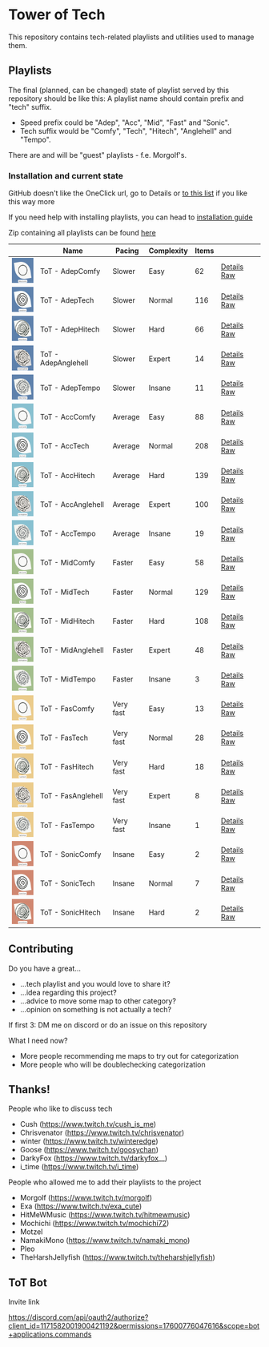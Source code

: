 # Tower of Tech

This repository contains tech-related playlists and utilities used to manage them.

## Playlists


The final (planned, can be changed) state of playlist served by this repository should be like this:
A playlist name should contain prefix and "tech" suffix.
  

* Speed prefix could be "Adep", "Acc", "Mid", "Fast" and "Sonic".
* Tech suffix would be "Comfy", "Tech", "Hitech", "Anglehell" and "Tempo".

There are and will be "guest" playlists - f.e. Morgolf's.

### Installation and current state

GitHub doesn't like the OneClick url, go to Details or [to this list](https://towerofte.ch/home/browse) if you like this way more

If you need help with installing playlists, you can head to [installation guide](https://towerofte.ch/home/playlist-install-guide/)

Zip containing all playlists can be found [here](https://github.com/Danielduel/tower-of-tech/releases/download/0.0.16/ToT.zip)

|                                                                              | Name                | Pacing    | Complexity | Items |                                                                                                                                                                      |
| ---------------------------------------------------------------------------- | ------------------- | --------- | ---------- | ----- | -------------------------------------------------------------------------------------------------------------------------------------------------------------------- |
| <img src="./migrated/covers/AdepComfy.png" height="50px" width="50px" />     | ToT - AdepComfy     | Slower    | Easy       | 62    | [Details](https://towerofte.ch/home/playlist/01HK8XCHRH8RDXEEP9F4211NVG/details) [Raw](https://towerofte.ch/api/v1/playlist/get/01HK8XCHRH8RDXEEP9F4211NVG/download) |
| <img src="./migrated/covers/AdepTech.png" height="50px" width="50px" />      | ToT - AdepTech      | Slower    | Normal     | 116   | [Details](https://towerofte.ch/home/playlist/01HK8XCHRJMANCHBSA0CVA354H/details) [Raw](https://towerofte.ch/api/v1/playlist/get/01HK8XCHRJMANCHBSA0CVA354H/download) |
| <img src="./migrated/covers/AdepHitech.png" height="50px" width="50px" />    | ToT - AdepHitech    | Slower    | Hard       | 66    | [Details](https://towerofte.ch/home/playlist/01HK8XCHRNPHBZSJMKFWBPKD32/details) [Raw](https://towerofte.ch/api/v1/playlist/get/01HK8XCHRNPHBZSJMKFWBPKD32/download) |
| <img src="./migrated/covers/AdepAnglehell.png" height="50px" width="50px" /> | ToT - AdepAnglehell | Slower    | Expert     | 14    | [Details](https://towerofte.ch/home/playlist/01HM4203RYZX1QKGFSX53GTJ1A/details) [Raw](https://towerofte.ch/api/v1/playlist/get/01HM4203RYZX1QKGFSX53GTJ1A/download) |
| <img src="./migrated/covers/AdepTempo.png" height="50px" width="50px" />     | ToT - AdepTempo     | Slower    | Insane     | 11    | [Details](https://towerofte.ch/home/playlist/01HM4203S9ZDF4C4SR1CF25JPN/details) [Raw](https://towerofte.ch/api/v1/playlist/get/01HM4203S9ZDF4C4SR1CF25JPN/download) |
| <img src="./migrated/covers/AccComfy.png" height="50px" width="50px" />      | ToT - AccComfy      | Average   | Easy       | 88    | [Details](https://towerofte.ch/home/playlist/01HK8XCHR9VPKXQ898F7TPWVFM/details) [Raw](https://towerofte.ch/api/v1/playlist/get/01HK8XCHR9VPKXQ898F7TPWVFM/download) |
| <img src="./migrated/covers/AccTech.png" height="50px" width="50px" />       | ToT - AccTech       | Average   | Normal     | 208   | [Details](https://towerofte.ch/home/playlist/01HK8XCHQ6KFWB4MRA796Q0245/details) [Raw](https://towerofte.ch/api/v1/playlist/get/01HK8XCHQ6KFWB4MRA796Q0245/download) |
| <img src="./migrated/covers/AccHitech.png" height="50px" width="50px" />     | ToT - AccHitech     | Average   | Hard       | 139   | [Details](https://towerofte.ch/home/playlist/01HK8XCHRDHER45YMZ7XDS0RZ6/details) [Raw](https://towerofte.ch/api/v1/playlist/get/01HK8XCHRDHER45YMZ7XDS0RZ6/download) |
| <img src="./migrated/covers/AccAnglehell.png" height="50px" width="50px" />  | ToT - AccAnglehell  | Average   | Expert     | 100   | [Details](https://towerofte.ch/home/playlist/01HK8XCHQCFJCC8B6BJNY2F0A1/details) [Raw](https://towerofte.ch/api/v1/playlist/get/01HK8XCHQCFJCC8B6BJNY2F0A1/download) |
| <img src="./migrated/covers/AccTempo.png" height="50px" width="50px" />      | ToT - AccTempo      | Average   | Insane     | 19    | [Details](https://towerofte.ch/home/playlist/01HK8XCHRRG9MJ0QM2FT5ZP6SP/details) [Raw](https://towerofte.ch/api/v1/playlist/get/01HK8XCHRRG9MJ0QM2FT5ZP6SP/download) |
| <img src="./migrated/covers/MidComfy.png" height="50px" width="50px" />      | ToT - MidComfy      | Faster    | Easy       | 58    | [Details](https://towerofte.ch/home/playlist/01HM4203SPHDAP94MS02S49JC6/details) [Raw](https://towerofte.ch/api/v1/playlist/get/01HM4203SPHDAP94MS02S49JC6/download) |
| <img src="./migrated/covers/MidTech.png" height="50px" width="50px" />       | ToT - MidTech       | Faster    | Normal     | 129   | [Details](https://towerofte.ch/home/playlist/01HK8XCHRK0NSY3PNTPPBJ0X1F/details) [Raw](https://towerofte.ch/api/v1/playlist/get/01HK8XCHRK0NSY3PNTPPBJ0X1F/download) |
| <img src="./migrated/covers/MidHitech.png" height="50px" width="50px" />     | ToT - MidHitech     | Faster    | Hard       | 108   | [Details](https://towerofte.ch/home/playlist/01HK8XCHPPDM9XD77EGJCVTA81/details) [Raw](https://towerofte.ch/api/v1/playlist/get/01HK8XCHPPDM9XD77EGJCVTA81/download) |
| <img src="./migrated/covers/MidAnglehell.png" height="50px" width="50px" />  | ToT - MidAnglehell  | Faster    | Expert     | 48    | [Details](https://towerofte.ch/home/playlist/01HM4203SHXNGDMWZVY685MDVR/details) [Raw](https://towerofte.ch/api/v1/playlist/get/01HM4203SHXNGDMWZVY685MDVR/download) |
| <img src="./migrated/covers/MidTempo.png" height="50px" width="50px" />      | ToT - MidTempo      | Faster    | Insane     | 3     | [Details](https://towerofte.ch/home/playlist/01HM7KRRZ7H0XFCNX8D9WY5ATP/details) [Raw](https://towerofte.ch/api/v1/playlist/get/01HM7KRRZ7H0XFCNX8D9WY5ATP/download) |
| <img src="./migrated/covers/FasComfy.png" height="50px" width="50px" />      | ToT - FasComfy      | Very fast | Easy       | 13    | [Details](https://towerofte.ch/home/playlist/01HM4203RT18K3SZ4VEJ79E12G/details) [Raw](https://towerofte.ch/api/v1/playlist/get/01HM4203RT18K3SZ4VEJ79E12G/download) |
| <img src="./migrated/covers/FasTech.png" height="50px" width="50px" />       | ToT - FasTech       | Very fast | Normal     | 28    | [Details](https://towerofte.ch/home/playlist/01HM4203RR9TZ2KAYG3BQ4ZJRV/details) [Raw](https://towerofte.ch/api/v1/playlist/get/01HM4203RR9TZ2KAYG3BQ4ZJRV/download) |
| <img src="./migrated/covers/FasHitech.png" height="50px" width="50px" />     | ToT - FasHitech     | Very fast | Hard       | 18    | [Details](https://towerofte.ch/home/playlist/01HM4203S214YAVEJ6NWWE3KF0/details) [Raw](https://towerofte.ch/api/v1/playlist/get/01HM4203S214YAVEJ6NWWE3KF0/download) |
| <img src="./migrated/covers/FasAnglehell.png" height="50px" width="50px" />  | ToT - FasAnglehell  | Very fast | Expert     | 8     | [Details](https://towerofte.ch/home/playlist/01HM4203SQNWEVXQ5KPVXY8QHJ/details) [Raw](https://towerofte.ch/api/v1/playlist/get/01HM4203SQNWEVXQ5KPVXY8QHJ/download) |
| <img src="./migrated/covers/FasTempo.png" height="50px" width="50px" />      | ToT - FasTempo      | Very fast | Insane     | 1     | [Details](https://towerofte.ch/home/playlist/01HS9TYNFZB2XES1K56E8FT6CR/details) [Raw](https://towerofte.ch/api/v1/playlist/get/01HS9TYNFZB2XES1K56E8FT6CR/download) |
| <img src="./migrated/covers/SonicComfy.png" height="50px" width="50px" />    | ToT - SonicComfy    | Insane    | Easy       | 2     | [Details](https://towerofte.ch/home/playlist/01HM7KRS01RR2YY4PSBN4F7VE5/details) [Raw](https://towerofte.ch/api/v1/playlist/get/01HM7KRS01RR2YY4PSBN4F7VE5/download) |
| <img src="./migrated/covers/SonicTech.png" height="50px" width="50px" />     | ToT - SonicTech     | Insane    | Normal     | 7     | [Details](https://towerofte.ch/home/playlist/01HM4203SGVE0M1ZBPQ89F42K7/details) [Raw](https://towerofte.ch/api/v1/playlist/get/01HM4203SGVE0M1ZBPQ89F42K7/download) |
| <img src="./migrated/covers/SonicHitech.png" height="50px" width="50px" />   | ToT - SonicHitech   | Insane    | Hard       | 2     | [Details](https://towerofte.ch/home/playlist/01HM7KRRZGV8Q5F7FXDK9FDGYG/details) [Raw](https://towerofte.ch/api/v1/playlist/get/01HM7KRRZGV8Q5F7FXDK9FDGYG/download) |

## Contributing

Do you have a great...

* ...tech playlist and you would love to share it?
* ...idea regarding this project?
* ...advice to move some map to other category?
* ...opinion on something is not actually a tech?

If first 3: DM me on discord or do an issue on this repository

What I need now?

* More people recommending me maps to try out for categorization
* More people who will be doublechecking categorization

## Thanks!

People who like to discuss tech

* Cush (https://www.twitch.tv/cush_is_me)
* Chrisvenator (https://www.twitch.tv/chrisvenator)
* winter (https://www.twitch.tv/winteredge)
* Goose (https://www.twitch.tv/goosychan)
* DarkyFox (https://www.twitch.tv/darkyfox__)
* i_time (https://www.twitch.tv/i_time)

People who allowed me to add their playlists to the project

* Morgolf (https://www.twitch.tv/morgolf)
* Exa (https://www.twitch.tv/exa_cute)
* HitMeWMusic (https://www.twitch.tv/hitmewmusic)
* Mochichi (https://www.twitch.tv/mochichi72)
* Motzel
* NamakiMono (https://www.twitch.tv/namaki_mono)
* Pleo
* TheHarshJellyfish (https://www.twitch.tv/theharshjellyfish)

## ToT Bot

Invite link

https://discord.com/api/oauth2/authorize?client_id=1171582001900421192&permissions=17600776047616&scope=bot+applications.commands

